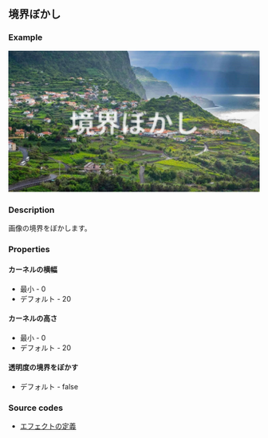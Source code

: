 ## 境界ぼかし

### Example

![](https://raw.githubusercontent.com/b-editor/LearnBEditor/main/ja-JP/images/edge-blur.jpg)

### Description

画像の境界をぼかします。

### Properties

#### カーネルの横幅

* 最小 - 0
* デフォルト - 20

#### カーネルの高さ

* 最小 - 0
* デフォルト - 20

#### 透明度の境界をぼかす

* デフォルト - false

### Source codes

* [エフェクトの定義](https://github.com/b-editor/BEditor/blob/main/src/libraries/BEditor.Primitive/Effects/PrimitiveImages/EdgeBlur.cs)
